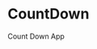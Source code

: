# CountDown
 Count Down App
          
                           
                                                                                                                                                                      
                                                                                                        
                                                                                                        
                                                                                                
                                                                                     
                                                     
                                      
                              
         
       
     
